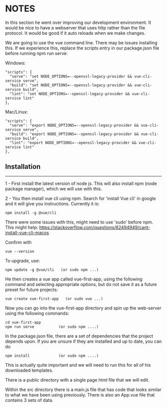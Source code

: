 # NOTES

In this section he went over improving our development environment.   It would be nice to
have a webserver that uses http rather than the file protocol.   It would be good if it
auto reloads when we make changes.

We are going to use the vue command line.   There may be issues installing this.   If we
experience this, replace the scripts entry in our package.json file before running
npm run serve:

Windows:
```
"scripts": {  
  "serve": "set NODE_OPTIONS=--openssl-legacy-provider && vue-cli-service serve",  
  "build": "set NODE_OPTIONS=--openssl-legacy-provider && vue-cli-service build",  
  "lint": "set NODE_OPTIONS=--openssl-legacy-provider && vue-cli-service lint"
},
```

Mac/Linux:
```
"scripts": {  
  "serve": "export NODE_OPTIONS=--openssl-legacy-provider && vue-cli-service serve",  
  "build": "export NODE_OPTIONS=--openssl-legacy-provider && vue-cli-service build",  
  "lint": "export NODE_OPTIONS=--openssl-legacy-provider && vue-cli-service lint"
},
```

## Installation
---

1 - First install the latest version of node js.   This will also install npm (node
package manager), which we will use with this.

2 - You then install vue cli using npm.   Search for 'install Vue cli' in google and
it will give you instructions.   Currently it is:

```
npm install -g @vue/cli
```

There were some issues with this, might need to use 'sudo' before npm.   This might
help:   https://stackoverflow.com/questions/62494949/cant-install-vue-cli-macos

Confirm with
```
vue --version
```

To upgrade, use:
```
npm update -g @vue/cli   (or sudo npm ...)
```

He then creates a vue app called vue-first-app, using the following command and
selecting appropriate options, but do not save it as a future preset for future
projects:

```
vue create vue-first-app   (or sudo vue ...)
```

Now you can go into the vue-first-app directory and spin up the web-server
using the following commands:

```
cd vue-first-app
npm run serve           (or sudo npm ....)
```

In the package.json file, there are a set of dependencies that the project depends
upon.   If you are unsure if they are installed and up to date, you can do

```
npm install             (or sudo npm ....)
```

This is actually quite important and we will need to run this for all of his downloaded
templates.

There is a public directory with a single page html file that we will edit.

Within the src directory there is a main.js file that has code that looks similar
to what we have been using previously.   There is also an App.vue file that contains
3 sets of data.   <Template>, <Script> and <Style>.   At this point we install a
VSCode Extension called 'Vetur', which makes this template file coloured and more
readable.

I had all sorts of problems trying to get the development server up and running with
this.   These are solutions that I tried:

https://sentry.io/answers/how-do-i-resolve-cannot-find-module-error-using-node-js/#:~:text=Make%20sure%20the%20dependency%20is%20installed%20in%20the%20correct%20place&text=If%20the%20dependency%20is%20in,the%20module%20import%20is%20correct.
```
sudo rm -rf node_modules
sudo rm -f package-lock.json
sudo npm cache clean --force
sudo npm install
```

https://stackoverflow.com/questions/66215112/syntax-error-error-no-eslint-configuration-found-in-when-i-tried-to-npm-run
```
npm init @eslint/config
```

NONE OF THIS SEEMED TO WORK.  WHAT I DID WAS BASICALLY CREATE A NEW VUE PROJECT
FROM SCRATCH AND THEN ADJUSTED IT TO LOOK LIKE HIS.   IT IS CALLED my-new-vue-project.


APARENTLY THERE IS NOW AN ALTERNATIVE WAY OF SETTING UP VUE PROJECTS:

  ```
  npm init vue
  ```
  Also, use the Volar extension instead of Vetur